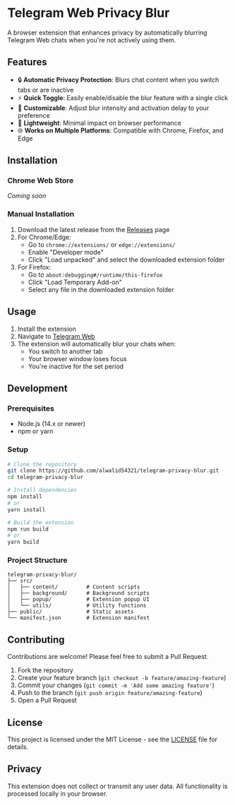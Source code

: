 # Telegram Web Privacy Blur

A browser extension that enhances privacy by automatically blurring Telegram Web chats when you're not actively using them.

## Features

- 🔒 **Automatic Privacy Protection**: Blurs chat content when you switch tabs or are inactive
- ⚡ **Quick Toggle**: Easily enable/disable the blur feature with a single click
- 🎨 **Customizable**: Adjust blur intensity and activation delay to your preference
- 🧩 **Lightweight**: Minimal impact on browser performance
- 🌐 **Works on Multiple Platforms**: Compatible with Chrome, Firefox, and Edge

## Installation

### Chrome Web Store
*Coming soon*

### Manual Installation
1. Download the latest release from the [Releases](https://github.com/alwalid54321/telegram-privacy-blur/releases) page
2. For Chrome/Edge:
   - Go to `chrome://extensions/` or `edge://extensions/`
   - Enable "Developer mode"
   - Click "Load unpacked" and select the downloaded extension folder
3. For Firefox:
   - Go to `about:debugging#/runtime/this-firefox`
   - Click "Load Temporary Add-on"
   - Select any file in the downloaded extension folder

## Usage

1. Install the extension
2. Navigate to [Telegram Web](https://web.telegram.org/)
3. The extension will automatically blur your chats when:
   - You switch to another tab
   - Your browser window loses focus
   - You're inactive for the set period

## Development

### Prerequisites
- Node.js (14.x or newer)
- npm or yarn

### Setup
```bash
# Clone the repository
git clone https://github.com/alwalid54321/telegram-privacy-blur.git
cd telegram-privacy-blur

# Install dependencies
npm install
# or
yarn install

# Build the extension
npm run build
# or
yarn build
```

### Project Structure
```
telegram-privacy-blur/
├── src/
│   ├── content/         # Content scripts
│   ├── background/      # Background scripts
│   ├── popup/           # Extension popup UI
│   └── utils/           # Utility functions
├── public/              # Static assets
└── manifest.json        # Extension manifest
```

## Contributing

Contributions are welcome! Please feel free to submit a Pull Request.

1. Fork the repository
2. Create your feature branch (`git checkout -b feature/amazing-feature`)
3. Commit your changes (`git commit -m 'Add some amazing feature'`)
4. Push to the branch (`git push origin feature/amazing-feature`)
5. Open a Pull Request

## License

This project is licensed under the MIT License - see the [LICENSE](LICENSE) file for details.

## Privacy

This extension does not collect or transmit any user data. All functionality is processed locally in your browser.
